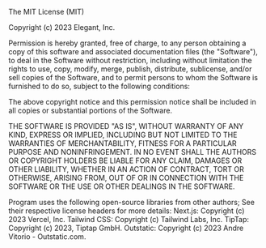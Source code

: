 The MIT License (MIT)

Copyright (c) 2023 Elegant, Inc.

Permission is hereby granted, free of charge, to any person obtaining a copy
of this software and associated documentation files (the "Software"), to deal
in the Software without restriction, including without limitation the rights
to use, copy, modify, merge, publish, distribute, sublicense, and/or sell
copies of the Software, and to permit persons to whom the Software is
furnished to do so, subject to the following conditions:

The above copyright notice and this permission notice shall be included in all
copies or substantial portions of the Software.

THE SOFTWARE IS PROVIDED "AS IS", WITHOUT WARRANTY OF ANY KIND, EXPRESS OR
IMPLIED, INCLUDING BUT NOT LIMITED TO THE WARRANTIES OF MERCHANTABILITY,
FITNESS FOR A PARTICULAR PURPOSE AND NONINFRINGEMENT. IN NO EVENT SHALL THE
AUTHORS OR COPYRIGHT HOLDERS BE LIABLE FOR ANY CLAIM, DAMAGES OR OTHER
LIABILITY, WHETHER IN AN ACTION OF CONTRACT, TORT OR OTHERWISE, ARISING FROM,
OUT OF OR IN CONNECTION WITH THE SOFTWARE OR THE USE OR OTHER DEALINGS IN THE
SOFTWARE.

Program uses the following open-source libraries from other authors; See their respective license headers for more details:
Next.js: Copyright (c) 2023 Vercel, Inc.
Tailwind CSS: Copyright (c) Tailwind Labs, Inc.
TipTap: Copyright (c) 2023, Tiptap GmbH.
Outstatic: Copyright (c) 2023 Andre Vitorio - Outstatic.com.